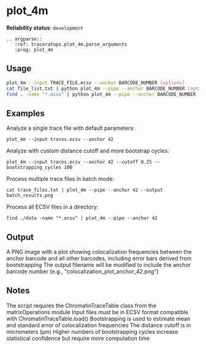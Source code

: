 # plot_4m

**Reliability status**: `development`

```{eval-rst}
.. argparse::
   :ref: traceratops.plot_4m.parse_arguments
   :prog: plot_4m
```


## Usage

```bash
plot_4m --input TRACE_FILE.ecsv --anchor BARCODE_NUMBER [options]
cat file_list.txt | python plot_4m --pipe --anchor BARCODE_NUMBER [options]
find . -name "*.ecsv" | python plot_4m --pipe --anchor BARCODE_NUMBER [options]
```

## Examples

Analyze a single trace file with default parameters:

`plot_4m --input traces.ecsv --anchor 42`

Analyze with custom distance cutoff and more bootstrap cycles:

`plot_4m --input traces.ecsv --anchor 42 --cutoff 0.25 --bootstrapping_cycles 100`

Process multiple trace files in batch mode:

`cat trace_files.txt | plot_4m --pipe --anchor 42 --output batch_results.png`

Process all ECSV files in a directory:

`find ./data -name "*.ecsv" | plot_4m --pipe --anchor 42`

## Output

A PNG image with a plot showing colocalization frequencies between the anchor barcode
and all other barcodes, including error bars derived from bootstrapping
The output filename will be modified to include the anchor barcode number
(e.g., "colocalization_plot_anchor_42.png")

## Notes

The script requires the ChromatinTraceTable class from the matrixOperations module
Input files must be in ECSV format compatible with ChromatinTraceTable.load()
Bootstrapping is used to estimate mean and standard error of colocalization frequencies
The distance cutoff is in micrometers (µm)
Higher numbers of bootstrapping cycles increase statistical confidence but require more computation time
